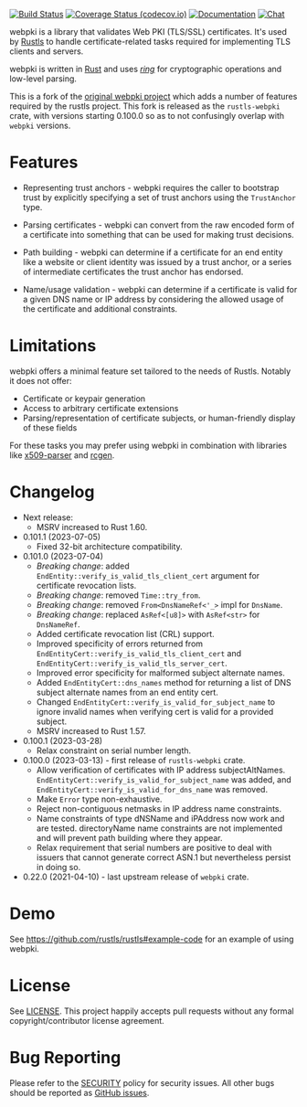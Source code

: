[![Build Status](https://github.com/rustls/webpki/actions/workflows/ci.yml/badge.svg?branch=main)](https://github.com/rustls/webpki/actions/workflows/ci.yml?query=branch%3Amain)
[![Coverage Status (codecov.io)](https://codecov.io/gh/rustls/webpki/branch/main/graph/badge.svg)](https://codecov.io/gh/rustls/webpki/)
[![Documentation](https://docs.rs/rustls-webpki/badge.svg)](https://docs.rs/rustls-webpki/)
[![Chat](https://img.shields.io/discord/976380008299917365?logo=discord)](https://discord.gg/MCSB76RU96)

webpki is a library that validates Web PKI (TLS/SSL) certificates. It's
used by [Rustls](https://github.com/rustls/rustls) to handle certificate-related
tasks required for implementing TLS clients and servers.

webpki is written in [Rust](https://www.rust-lang.org/) and uses
[*ring*](https://github.com/briansmith/ring) for cryptographic operations and
low-level parsing.

This is a fork of the [original webpki project](https://github.com/briansmith/webpki)
which adds a number of features required by the rustls project.  This fork is
released as the `rustls-webpki` crate, with versions starting 0.100.0 so as to
not confusingly overlap with `webpki` versions.


Features
===============

* Representing trust anchors - webpki requires the caller to bootstrap trust by 
  explicitly specifying a set of trust anchors using the `TrustAnchor` type.

* Parsing certificates - webpki can convert from the raw encoded form of
  a certificate into something that can be used for making trust decisions.

* Path building - webpki can determine if a certificate for an end entity like
  a website or client identity was issued by a trust anchor, or a series of
  intermediate certificates the trust anchor has endorsed.

* Name/usage validation - webpki can determine if a certificate is valid for
  a given DNS name or IP address by considering the allowed usage of the
  certificate and additional constraints.

  
Limitations
===============

webpki offers a minimal feature set tailored to the needs of Rustls. Notably it
does not offer:

* Certificate or keypair generation
* Access to arbitrary certificate extensions
* Parsing/representation of certificate subjects, or human-friendly display of
  these fields

For these tasks you may prefer using webpki in combination with libraries like
[x509-parser](https://github.com/rusticata/x509-parser) and
[rcgen](https://github.com/est31/rcgen).


Changelog
=========

* Next release:
  - MSRV increased to Rust 1.60.
* 0.101.1 (2023-07-05)
  - Fixed 32-bit architecture compatibility.
* 0.101.0 (2023-07-04)
  - *Breaking change*: added `EndEntity::verify_is_valid_tls_client_cert`
    argument for certificate revocation lists.
  - *Breaking change*: removed `Time::try_from`.
  - *Breaking change*: removed `From<DnsNameRef<'_>` impl for `DnsName`.
  - *Breaking change*: replaced `AsRef<[u8]>` with `AsRef<str>` for `DnsNameRef`.
  - Added certificate revocation list (CRL) support.
  - Improved specificity of errors returned from
    `EndEntityCert::verify_is_valid_tls_client_cert` and
    `EndEntityCert::verify_is_valid_tls_server_cert`.
  - Improved error specificity for malformed subject alternate names.
  - Added `EndEntityCert::dns_names` method for returning a list of DNS subject
    alternate names from an end entity cert.
  - Changed `EndEntityCert::verify_is_valid_for_subject_name` to ignore invalid
    names when verifying cert is valid for a provided subject.
  - MSRV increased to Rust 1.57.
* 0.100.1 (2023-03-28)
  - Relax constraint on serial number length.
* 0.100.0 (2023-03-13) - first release of `rustls-webpki` crate.
  - Allow verification of certificates with IP address subjectAltNames.
    `EndEntityCert::verify_is_valid_for_subject_name` was added, and
    `EndEntityCert::verify_is_valid_for_dns_name` was removed.
  - Make `Error` type non-exhaustive.
  - Reject non-contiguous netmasks in IP address name constraints.
  - Name constraints of type dNSName and iPAddress now work and are tested.
    directoryName name constraints are not implemented and will prevent
    path building where they appear.
  - Relax requirement that serial numbers are positive to deal with issuers
    that cannot generate correct ASN.1 but nevertheless persist in doing so.
* 0.22.0 (2021-04-10) - last upstream release of `webpki` crate.


Demo
====

See https://github.com/rustls/rustls#example-code for an example of using
webpki.


License
=======

See [LICENSE](LICENSE). This project happily accepts pull requests without any
formal copyright/contributor license agreement.


Bug Reporting
=============

Please refer to the [SECURITY](SECURITY.md) policy for security issues. All
other bugs should be reported as [GitHub issues](https://github.com/rustls/webpki/issues/new).
